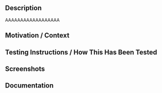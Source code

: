 ## Description
AAAAAAAAAAAAAAAAAA
<!-- Describe your changes in detail. The sections suggested are intended to make -->
<!-- it easy to create a descriptive PR that is easy to review. Change as needed! -->

## Motivation / Context
<!-- Why is this change required? What problem does it solve? -->
<!-- If it fixes or is related to an open issue, link to the issue here. -->

## Testing Instructions / How This Has Been Tested
<!-- Describe how you tested your changes and/or how a reviewer can test your changes. -->

## Screenshots
<!-- Would including screenshots be helpful to the reviewer? -->

## Documentation
<!-- Do any of the changes warrant documentation updates? -->
